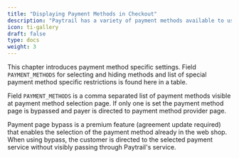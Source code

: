```yaml
---
title: "Displaying Payment Methods in Checkout"
description: "Paytrail has a variety of payment methods available to use during the checkout process."
icon: ti-gallery
draft: false
type: docs
weight: 3
---
```


This chapter introduces payment method specific settings. Field `PAYMENT_METHODS` for selecting and hiding methods and list of special payment method specific restrictions is found here in a table.

Field `PAYMENT_METHODS` is a comma separated list of payment methods visible at payment method selection page. If only one is set the payment method page is bypassed and payer is directed to payment method provider page.

Payment page bypass is a premium feature (agreement update required) that enables the selection of the payment method already in the web shop. When using bypass, the customer is directed to the selected payment service without visibly passing through Paytrail's service.
